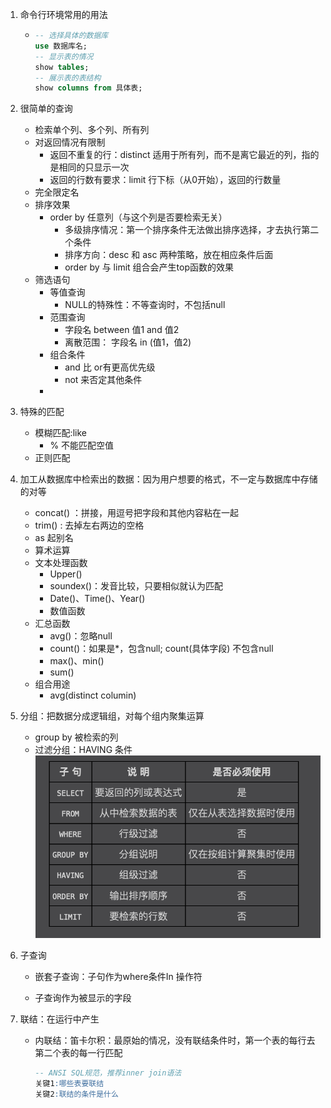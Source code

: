 1. 命令行环境常用的用法

   * ```sql
     -- 选择具体的数据库
     use 数据库名;
     -- 显示表的情况
     show tables;
     -- 展示表的表结构
     show columns from 具体表;
     ```

2. 很简单的查询

   * 检索单个列、多个列、所有列
   * 对返回情况有限制
     * 返回不重复的行：distinct 适用于所有列，而不是离它最近的列，指的是相同的只显示一次
     * 返回的行数有要求：limit  行下标（从0开始），返回的行数量
   * 完全限定名
   * 排序效果
     * order by  任意列（与这个列是否要检索无关）
       * 多级排序情况：第一个排序条件无法做出排序选择，才去执行第二个条件
       * 排序方向：desc 和 asc 两种策略，放在相应条件后面
       * order by 与 limit 组合会产生top函数的效果
   * 筛选语句
     * 等值查询
       * NULL的特殊性：不等查询时，不包括null
     * 范围查询
       * 字段名  between 值1  and 值2
       * 离散范围： 字段名  in  (值1，值2)
     * 组合条件
       * and 比 or有更高优先级
       * not 来否定其他条件
     * 

3. 特殊的匹配

   * 模糊匹配:like
     * % 不能匹配空值
   * 正则匹配

4. 加工从数据库中检索出的数据：因为用户想要的格式，不一定与数据库中存储的对等

   * concat() ：拼接，用逗号把字段和其他内容粘在一起
   * trim() : 去掉左右两边的空格
   * as 起别名
   * 算术运算
   * 文本处理函数
     * Upper()
     * soundex()：发音比较，只要相似就认为匹配
     * Date()、Time()、Year()
     * 数值函数
   * 汇总函数
     * avg()：忽略null
     * count()：如果是*，包含null; count(具体字段) 不包含null
     * max()、min()
     * sum()
   * 组合用途
     * avg(distinct columin)

5. 分组：把数据分成逻辑组，对每个组内聚集运算

   * group by 被检索的列
   * 过滤分组：HAVING 条件![image-20220421140638865](book_Mysql必知必会_使用语法.assets/image-20220421140638865.png)

   

6. 子查询

   * 嵌套子查询：子句作为where条件In 操作符

   * 子查询作为被显示的字段

7. 联结：在运行中产生

   * 内联结：笛卡尔积：最原始的情况，没有联结条件时，第一个表的每行去第二个表的每一行匹配

     ```sql
     -- ANSI SQL规范，推荐inner join语法
     关键1:哪些表要联结
     关键2:联结的条件是什么
     ```

     